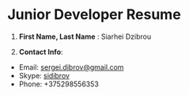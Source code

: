 # Junior Developer Resume
1.  **First Name, Last Name** : Siarhei Dzibrou

1.  **Contact Info**: 
  *  Email: [sergei.dibrov@gmail.com](mailto:sergei.dibrov@gmail.com)
  *  Skype: [sidibrov](skype:sidibrov)
  *  Phone: +375298556353